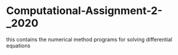 # Computational-Assignment-2-_2020
this contains the numerical method programs for solving differential equations
